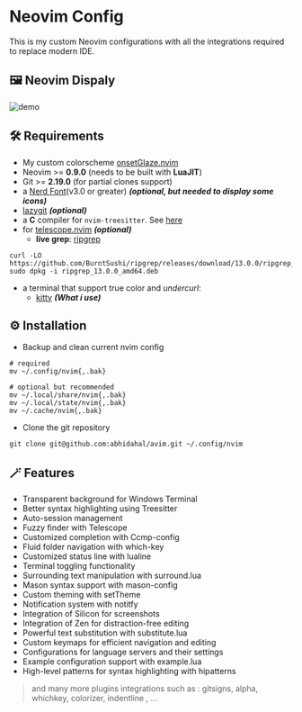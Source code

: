 <h1> Neovim Config</h1>

This is my custom Neovim configurations with all the integrations required to replace modern IDE.

## 🖼️ Neovim Dispaly

![demo](https://media.giphy.com/media/A9923znd6ep7iUOgca/giphy.gif)

## 🛠️ Requirements

- My custom colorscheme [onsetGlaze.nvim](https://github.com/abhidahal/onsetGlaze.nvim)
- Neovim >= **0.9.0** (needs to be built with **LuaJIT**)
- Git >= **2.19.0** (for partial clones support)
- a [Nerd Font](https://www.nerdfonts.com/)(v3.0 or greater) **_(optional, but needed to display some icons)_**
- [lazygit](https://github.com/jesseduffield/lazygit) **_(optional)_**
- a **C** compiler for `nvim-treesitter`. See [here](https://github.com/nvim-treesitter/nvim-treesitter#requirements)
- for [telescope.nvim](https://github.com/nvim-telescope/telescope.nvim) **_(optional)_**
  - **live grep**: [ripgrep](https://github.com/BurntSushi/ripgrep)
```
curl -LO https://github.com/BurntSushi/ripgrep/releases/download/13.0.0/ripgrep_13.0.0_amd64.deb
sudo dpkg -i ripgrep_13.0.0_amd64.deb
```

- a terminal that support true color and _undercurl_:
  - [kitty](https://github.com/kovidgoyal/kitty) **_(What i use)_**



## ⚙️ Installation

- Backup and clean current nvim config

```
# required
mv ~/.config/nvim{,.bak}

# optional but recommended
mv ~/.local/share/nvim{,.bak}
mv ~/.local/state/nvim{,.bak}
mv ~/.cache/nvim{,.bak}
```




- Clone the git repository

```
git clone git@github.com:abhidahal/avim.git ~/.config/nvim
```

## 🪄 Features

- Transparent background for Windows Terminal
- Better syntax highlighting using Treesitter
- Auto-session management
- Fuzzy finder with Telescope
- Customized completion with Ccmp-config
- Fluid folder navigation with which-key
- Customized status line with lualine
- Terminal toggling functionality
- Surrounding text manipulation with surround.lua
- Mason syntax support with mason-config
- Custom theming with setTheme
- Notification system with notitfy
- Integration of Silicon for screenshots
- Integration of Zen for distraction-free editing
- Powerful text substitution with substitute.lua
- Custom keymaps for efficient navigation and editing
- Configurations for language servers and their settings
- Example configuration support with example.lua
- High-level patterns for syntax highlighting with hipatterns

> and many more plugins integrations such as :
> gitsigns, alpha, whichkey, colorizer, indentline , ...
